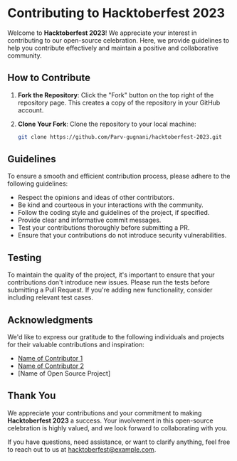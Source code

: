 # Contributing to Hacktoberfest 2023

Welcome to **Hacktoberfest 2023**! We appreciate your interest in contributing to our open-source celebration. Here, we provide guidelines to help you contribute effectively and maintain a positive and collaborative community.

## How to Contribute

1. **Fork the Repository**: Click the "Fork" button on the top right of the repository page. This creates a copy of the repository in your GitHub account.

2. **Clone Your Fork**: Clone the repository to your local machine:

   ```bash
   git clone https://github.com/Parv-gugnani/hacktoberfest-2023.git
   ```

## Guidelines

To ensure a smooth and efficient contribution process, please adhere to the following guidelines:

- Respect the opinions and ideas of other contributors.
- Be kind and courteous in your interactions with the community.
- Follow the coding style and guidelines of the project, if specified.
- Provide clear and informative commit messages.
- Test your contributions thoroughly before submitting a PR.
- Ensure that your contributions do not introduce security vulnerabilities.

## Testing

To maintain the quality of the project, it's important to ensure that your contributions don't introduce new issues. Please run the tests before submitting a Pull Request. If you're adding new functionality, consider including relevant test cases.

## Acknowledgments

We'd like to express our gratitude to the following individuals and projects for their valuable contributions and inspiration:

- [Name of Contributor 1](https://github.com/Parv-gugnani)
- [Name of Contributor 2](https://github.com/contributor2)
- [Name of Open Source Project]

## Thank You

We appreciate your contributions and your commitment to making **Hacktoberfest 2023** a success. Your involvement in this open-source celebration is highly valued, and we look forward to collaborating with you.

If you have questions, need assistance, or want to clarify anything, feel free to reach out to us at hacktoberfest@example.com.
